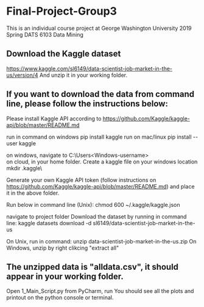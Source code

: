 # Final-Project-Group3
This is an individual course project at George Washington University 2019 Spring DATS 6103 Data Mining

## Download the Kaggle dataset 
https://www.kaggle.com/sl6149/data-scientist-job-market-in-the-us/version/4
And unzip it in your working folder. 

## If you want to download the data from command line, please follow the instructions below:
Please install Kaggle API according to 
https://github.com/Kaggle/kaggle-api/blob/master/README.md

run in command on windows
pip install kaggle
run on mac/linux
pip install --user kaggle

on windows, navigate to C:\Users\<Windows-username>\
on cloud, in your home folder. 
Create a kaggle file on your windows location
mkdir .kaggle\


Generate your own Kaggle API token (follow instructions on https://github.com/Kaggle/kaggle-api/blob/master/README.md)
and place it in the above folder. 

Run below in command line (Unix):
chmod 600 ~/.kaggle/kaggle.json


navigate to project folder
Download the dataset by running in command line:
kaggle datasets download -d sl6149/data-scientist-job-market-in-the-us


On Unix, run in command:
unzip data-scientist-job-market-in-the-us.zip
On Windows, unzip by right clikcing "extract all"


## The unzipped data is "alldata.csv", it should appear in your working folder. 
Open 1_Main_Script.py from PyCharm, run
You should see all the plots and printout on the python console or terminal.

